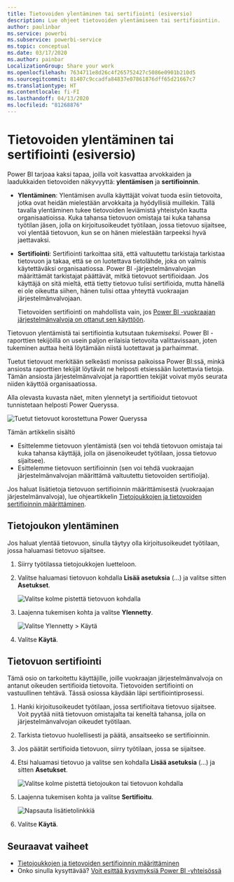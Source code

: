 ```yaml
---
title: Tietovoiden ylentäminen tai sertifiointi (esiversio)
description: Lue ohjeet tietovoiden ylentämiseen tai sertifiointiin.
author: paulinbar
ms.service: powerbi
ms.subservice: powerbi-service
ms.topic: conceptual
ms.date: 03/17/2020
ms.author: painbar
LocalizationGroup: Share your work
ms.openlocfilehash: 7634711e8d26c4f265752427c5086e0901b210d5
ms.sourcegitcommit: 81407c9ccadfa84837e07861876dff65d21667c7
ms.translationtype: HT
ms.contentlocale: fi-FI
ms.lasthandoff: 04/13/2020
ms.locfileid: "81268876"
---
```

# <a name="promote-or-certify-dataflows-preview"></a>Tietovoiden ylentäminen tai sertifiointi (esiversio)

Power BI tarjoaa kaksi tapaa, joilla voit kasvattaa arvokkaiden ja laadukkaiden tietovoiden näkyvyyttä: **ylentämisen** ja **sertifioinnin**.

* **Ylentäminen**: Ylentämisen avulla käyttäjät voivat tuoda esiin tietovoita, jotka ovat heidän mielestään arvokkaita ja hyödyllisiä muillekin. Tällä tavalla ylentäminen tukee tietovoiden leviämistä yhteistyön kautta organisaatioissa. Kuka tahansa tietovuon omistaja tai kuka tahansa työtilan jäsen, jolla on kirjoitusoikeudet työtilaan, jossa tietovuo sijaitsee, voi ylentää tietovuon, kun se on hänen mielestään tarpeeksi hyvä jaettavaksi.

* **Sertifiointi**: Sertifiointi tarkoittaa sitä, että valtuutettu tarkistaja tarkistaa tietovuon ja takaa, että se on luotettava tietolähde, joka on valmis käytettäväksi organisaatiossa. Power BI -järjestelmänvalvojan määrittämät tarkistajat päättävät, mitkä tietovuot sertifioidaan. Jos käyttäjä on sitä mieltä, että tietty tietovuo tulisi sertifioida, mutta hänellä ei ole oikeutta siihen, hänen tulisi ottaa yhteyttä vuokraajan järjestelmänvalvojaan.

  Tietovoiden sertifiointi on mahdollista vain, jos [Power BI -vuokraajan järjestelmänvalvoja on ottanut sen käyttöön](../admin/service-admin-setup-certification.md).

Tietovuon ylentämistä tai sertifiointia kutsutaan *tukemiseksi*. Power BI -raporttien tekijöillä on usein paljon erilaisia tietovoita valittavissaan, joten tukeminen auttaa heitä löytämään niistä luotettavat ja parhaimmat.

Tuetut tietovuot merkitään selkeästi monissa paikoissa Power BI:ssä, minkä ansiosta raporttien tekijät löytävät ne helposti etsiessään luotettavia tietoja. Tämän ansiosta järjestelmänvalvojat ja raporttien tekijät voivat myös seurata niiden käyttöä organisaatiossa.

Alla olevasta kuvasta näet, miten ylennetyt ja sertifioidut tietovuot tunnistetaan helposti Power Queryssa.

![Tuetut tietovuot korostettuna Power Queryssa](media/service-dataflows-promote-certify/powerbi-dataflow-endorsement-power-query.png)

Tämän artikkelin sisältö
* Esittelemme tietovuon ylentämistä (sen voi tehdä tietovuon omistaja tai kuka tahansa käyttäjä, jolla on jäsenoikeudet työtilaan, jossa tietovuo sijaitsee).
* Esittelemme tietovuon sertifioinnin (sen voi tehdä vuokraajan järjestelmänvalvojan määrittämä valtuutettu tietovoiden sertifioija).

Jos haluat lisätietoja tietovuon sertifioinnin määrittämisestä (vuokraajan järjestelmänvalvoja), lue ohjeartikkelin [Tietojoukkojen ja tietovoiden sertifioinnin määrittäminen](../admin/service-admin-setup-certification.md).


## <a name="promote-a-dataflow"></a>Tietojoukon ylentäminen

Jos haluat ylentää tietovuon, sinulla täytyy olla kirjoitusoikeudet työtilaan, jossa haluamasi tietovuo sijaitsee.

1. Siirry työtilassa tietojoukkojen luetteloon.
 
1. Valitse haluamasi tietovuon kohdalla **Lisää asetuksia** (...) ja valitse sitten **Asetukset**.

    ![Valitse kolme pistettä tietovuon kohdalla](media/service-dataflows-promote-certify/power-bi-dataflow-settings.png)

1. Laajenna tukemisen kohta ja valitse **Ylennetty**.

    ![Valitse Ylennetty > Käytä](media/service-dataflows-promote-certify/power-bi-dataflow-promoted-endorsement.png)

1. Valitse **Käytä**.

## <a name="certify-a-dataflow"></a>Tietovuon sertifiointi

Tämä osio on tarkoitettu käyttäjille, joille vuokraajan järjestelmänvalvoja on antanut oikeuden sertifioida tietovoita. Tietovoiden sertifiointi on vastuullinen tehtävä. Tässä osiossa käydään läpi sertifiointiprosessi.

1. Hanki kirjoitusoikeudet työtilaan, jossa sertifioitava tietovuo sijaitsee. Voit pyytää niitä tietovuon omistajalta tai keneltä tahansa, jolla on järjestelmänvalvojan oikeudet työtilaan. 

1. Tarkista tietovuo huolellisesti ja päätä, ansaitseeko se sertifioinnin.

1. Jos päätät sertifioida tietovuon, siirry työtilaan, jossa se sijaitsee.
 
1. Etsi haluamasi tietovuo ja valitse sen kohdalla **Lisää asetuksia** (...) ja sitten **Asetukset**.

    ![Valitse kolme pistettä tietojoukon tai tietovuon kohdalla](media/service-dataflows-promote-certify/power-bi-dataflow-settings.png)

1. Laajenna tukemisen kohta ja valitse **Sertifioitu**. 

    ![Napsauta lisätietolinkkiä](media/service-dataflows-promote-certify/service-certify-datasets-dataflows.png)

2. Valitse **Käytä**.

## <a name="next-steps"></a>Seuraavat vaiheet

* [Tietojoukkojen ja tietovoiden sertifioinnin määrittäminen](../admin/service-admin-setup-certification.md)
* Onko sinulla kysyttävää? [Voit esittää kysymyksiä Power BI -yhteisössä](https://community.powerbi.com/)